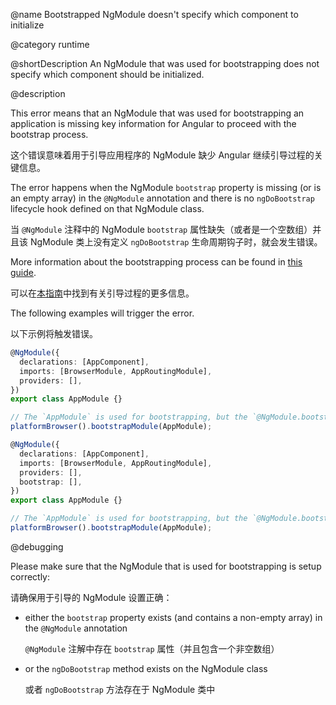@name Bootstrapped NgModule doesn't specify which component to initialize

@category runtime

@shortDescription An NgModule that was used for bootstrapping does not specify which component should be initialized.

@description

This error means that an NgModule that was used for bootstrapping an application is missing key information for Angular to proceed with the bootstrap process.

这个错误意味着用于引导应用程序的 NgModule 缺少 Angular 继续引导过程的关键信息。

The error happens when the NgModule `bootstrap` property is missing \(or is an empty array\) in the `@NgModule` annotation and there is no `ngDoBootstrap` lifecycle hook defined on that NgModule class.

当 `@NgModule` 注释中的 NgModule `bootstrap` 属性缺失（或者是一个空数组）并且该 NgModule 类上没有定义 `ngDoBootstrap` 生命周期钩子时，就会发生错误。

More information about the bootstrapping process can be found in [this guide](guide/bootstrapping).

可以在[本指南](guide/bootstrapping)中找到有关引导过程的更多信息。

The following examples will trigger the error.

以下示例将触发错误。

```typescript
@NgModule({
  declarations: [AppComponent],
  imports: [BrowserModule, AppRoutingModule],
  providers: [],
})
export class AppModule {}

// The `AppModule` is used for bootstrapping, but the `@NgModule.bootstrap` field is missing.
platformBrowser().bootstrapModule(AppModule);
```

```typescript
@NgModule({
  declarations: [AppComponent],
  imports: [BrowserModule, AppRoutingModule],
  providers: [],
  bootstrap: [],
})
export class AppModule {}

// The `AppModule` is used for bootstrapping, but the `@NgModule.bootstrap` field contains an empty array.
platformBrowser().bootstrapModule(AppModule);
```

@debugging

Please make sure that the NgModule that is used for bootstrapping is setup correctly:

请确保用于引导的 NgModule 设置正确：

- either the `bootstrap` property exists \(and contains a non-empty array\) in the `@NgModule` annotation

  `@NgModule` 注解中存在 `bootstrap` 属性（并且包含一个非空数组）

- or the `ngDoBootstrap` method exists on the NgModule class

  或者 `ngDoBootstrap` 方法存在于 NgModule 类中
